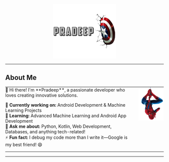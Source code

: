 <div align="center">
<img src="./assets/images/mergedBanner.png" alt="Pradeep" width="40%"/>
</div>

---

## About Me

<table style="width: 100%; border: none !important; border-collapse: collapse !important; outline: none !important; box-shadow: none !important; background: transparent !important;">
<tr>
<td style="border: none !important; padding: 0 !important; vertical-align: top; width: 80%; outline: none !important; box-shadow: none !important;">
👋 Hi there! I'm **Pradeep**, a passionate developer who loves creating innovative solutions.

🔭 **Currently working on:** Android Development & Machine Learning Projects  
🌱 **Learning:** Advanced Machine Learning and Android App Development  
💬 **Ask me about:** Python, Kotlin, Web Development, Databases, and anything tech-related!  
⚡ **Fun fact:** I debug my code more than I write it—Google is my best friend! 😄
</td>
<td style="border: none !important; padding: 0 !important; vertical-align: top; width: 20%; text-align: right; outline: none !important; box-shadow: none !important;">
<img src="./assets/images/pngwing.com (3).png" alt="Profile" width="80px"/>
</td>
</tr>
</table>

--- 